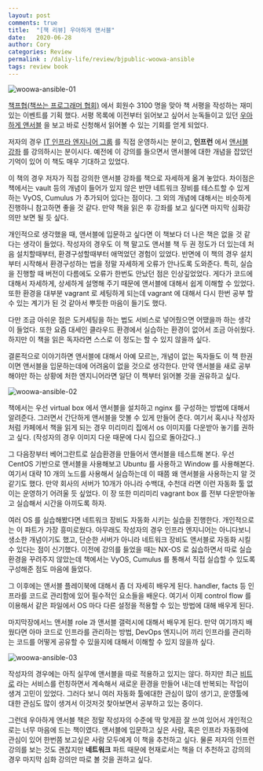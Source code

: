 ```yaml
---
layout: post
comments: true
title:  "[책 리뷰] 우아하게 앤서블"
date:   2020-06-28
author: Cory
categories: Review
permalink : /daliy-life/review/bjpublic-woowa-ansible
tags: review book
---
```


<img src="https://lh3.googleusercontent.com/pw/ACtC-3dILEThattvrDUS6YDxOkJ_RMYe_VHjHDoAJA9EABLZy7Nt7mEyBYqjLkNHv4H94A0sg_sfcNJvP6TkuTSpf4UbmXRtKGExMQEtFP4xxDP7ZSX5WPQbO3aKcN-0sdu9_4-hI-3uk1XUVYeXbmesdFNf=w1350-h1798-no?authuser=0" alt="woowa-ansible-01">

[책프협(책쓰는 프로그래머 협회)](https://www.facebook.com/groups/techbookwriting/) 에서 회원수 3100 명을 맞아 책 서평을 작성하는 재미있는 이벤트를 기획 했다. 서평 목록에 이전부터 읽어보고 싶어서 눈독들이고 있던 [우아하게 앤서블](http://www.yes24.com/Product/Goods/65306887) 을 보고 바로 신청해서 읽어볼 수 있는 기회를 얻게 되었다.

저자의 경우 [IT 인프라 엔지니어 그룹](https://www.facebook.com/groups/InfraEngineer/) 를 직접 운영하시는 분이고, __인프런__ 에서 [앤서블 강좌](https://www.inflearn.com/instructors/82032/courses) 를 강의하시는 분이시다. 예전에 이 강의를 들으면서 앤서블에 대한 개념을 잡았던 기억이 있어 이 책도 매우 기대하고 있었다.

이 책의 경우 저자가 직접 강의한 앤서블 강좌를 책으로 자세하게 옮겨 놓았다. 차이점은 책에서는 vault 등의 개념이 들어가 있지 않은 반먄 네트워크 장비를 테스트할 수 있게 하는 VyOS, Cumulus 가 추가되어 있다는 점이다. 그 외의 개념에 대해서는 비슷하게 진행하니 참고하면 좋을 것 같다. 만약 책을 읽은 후 강좌를 보고 싶다면 마지막 심화강의만 보면 될 듯 싶다.

개인적으로 생각했을 때, 앤서블에 입문하고 싶다면 이 책보다 더 나은 책은 없을 것 같다는 생각이 들었다. 작성자의 경우도 이 책 말고도 앤서블 책 두 권 정도가 더 있는데 처음 설치할때부터, 환경구성할때부터 애먹었던 경험이 있었다. 반면에 이 책의 경우 설치부터 시작해서 환경구성하는 법을 정말 자세하게 오류가 안나도록 도와준다. 특히, 실습을 진행할 때 버전이 다름에도 오류가 한번도 안났던 점은 인상깊었었다. 게다가 코드에 대해서 자세하게, 상세하게 설명해 주기 때문에 앤서블에 대해서 쉽게 이해할 수 있었다. 또한 환경을 대부분 vagrant 로 세팅하게 되는데 vagrant 에 대해서 다시 한번 공부 할 수 있는 계기가 된 것 같아서 뿌듯한 마음이 들기도 했다.

다만 조금 아쉬운 점은 도커세팅을 하는 법도 서비스로 넣어줬으면 어땠을까 하는 생각이 들었다. 또한 요즘 대세인 클라우드 환경에서 실습하는 환경이 없어서 조금 아쉬웠다. 하지만 이 책을 읽은 독자라면 스스로 이 정도는 할 수 있지 않을까 싶다.

결론적으로 이야기하면 앤서블에 대해서 아예 모르는, 개념이 없는 독자들도 이 책 한권이면 앤서블을 입문하는데에 어려움이 없을 것으로 생각한다. 만약 앤서블을 새로 공부해야만 하는 상황에 처한 엔지니어라면 일단 이 책부터 읽어볼 것을 권유하고 싶다.

<img src="https://lh3.googleusercontent.com/pw/ACtC-3cccmh4FqVOmgdbLY4TAOJdvMnBLjyNYt63UZRSPUWfIaXS5pZ7HsCo_Xo1bNF9Osk2lGSRdqRthHW_a-N7Lzt3D_6vaVw7thZo-D-ONfgYfioI_JLhNABYniGfQNpLQiYbLf7iA2ZUrCgrgqMKE9XY=w2400-h1800-no?authuser=0" alt="woowa-ansible-02">

책에서는 우선 virtual box 에서 앤서블을 설치하고 nginx 를 구성하는 방법에 대해서 알려준다. 그러면서 간단하게 앤서블을 맛볼 수 있게 만들어 준다. 여기서 혹시나 작성자처럼 카페에서 책을 읽게 되는 경우 미리미리 집에서 os 이미지를 다운받아 놓기를 권하고 싶다. (작성자의 경우 이미지 다운 때문에 다시 집으로 돌아갔다..)

그 다음장부터 베어그란트로 실습환경을 만들어서 앤서블을 테스트해 본다. 우선 CentOS 기반으로 앤서블을 사용해보고 Ubuntu 를 사용하고 Window 를 사용해본다. 여기서 대략 10 개의 노드를 사용해서 실습하는데 이 때쯤 왜 앤서블을 사용하는지 알 것 같기도 했다. 만약 회사의 서버가 10개가 아니라 수백대, 수천대 라면 이런 자동화 툴 없이는 운영하기 어려울 듯 싶었다. 이 장 또한 미리미리 vagrant box 를 전부 다운받아놓고 실습해서 시간을 아끼도록 하자.

여러 OS 를 실습해봤다면 네트워크 장비도 자동화 시키는 실습을 진행한다. 개인적으로는 이 파트가 가장 흥미로웠다. 아무래도 작성자의 경우 인프라 엔지니어는 아니다보니 생소한 개념이기도 했고, 단순한 서버가 아니라 네트워크 장비도 앤서블로 자동화 시킬 수 있다는 점이 신기했다. 이전에 강의를 들었을 때는 NX-OS 로 싫습하면서 따로 실습환경을 꾸려주지 않았는데 책에서는 VyOS, Cumulus 를 통해서 직접 실습할 수 있도록 구성해준 점도 마음에 들었다.

그 이후에는 앤서블 플레이북에 대해서 좀 더 자세히 배우게 된다. handler, facts 등 인프라를 코드로 관리함에 있어 필수적인 요소들을 배운다. 여기서 이제 control flow 를 이용해서 같은 파일에서 OS 마다 다른 설정을 적용할 수 있는 방법에 대해 배우게 된다.

마지막장에서느 앤서블 role 과 앤서블 갤럭시에 대해서 배우게 된다. 만약 여기까지 배웠다면 아마 코드로 인프라를 관리하는 방법, DevOps 엔지니어 끼리 인프라를 관리하는 코드를 어떻게 공유할 수 있을지에 대해서 이해할 수 있지 않을까 싶다. 

<img src="https://lh3.googleusercontent.com/pw/ACtC-3e6d2k2wPa2wj0pf1nolJ-TWfLeD9OC6pmaPd52KZE5xzMRZ5OIOmjEccZWwCH1eOnHuuU5mcdPTqeBbQ4bpeJjKNl2UftChWy7ax3rHnmYYCsxIUxlH0-qDkP_PxEtkxnuS8cK0M6Xp5QKXgu9SSUC=w2400-h1800-no?authuser=0" alt="woowa-ansible-03">

작성자의 경우에는 아직 실무에 앤서블을 따로 적용하고 있지는 않다. 하지만 최근 [비트로](https://bitro.kr/) 라는 서비스를 런칭하면서 계속해서 새로운 환경을 만들어 내는데 반복되는 작업이 생겨 고민이 있었다. 그러다 보니 여러 자동화 툴에대한 관심이 많이 생기고, 운영툴에 대한 관심도 많이 생겨서 이것저것 찾아보면서 공부하고 있는 중이다. 

그런데 우아하게 앤서블 책은 정말 작성자의 수준에 딱 맞게끔 잘 쓰여 있어서 개인적으로는 너무 마음에 드는 책이였다. 앤서블에 입문하고 싶은 사람, 혹은 인프라 자동화에 관심이 있어 한번쯤 보고싶은 사람 모두에게 이 책을 추천하고 싶다. 물론 저자의 인프런 강의를 보는 것도 괜찮지만 __네트워크__ 파트 때문에 현재로서는 책을 더 추천하고 강의의 경우 마지막 심화 강의만 따로 볼 것을 권하고 싶다. 

